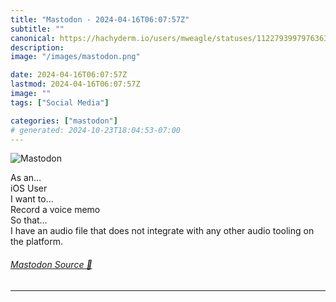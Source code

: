 ```yaml
---
title: "Mastodon - 2024-04-16T06:07:57Z"
subtitle: ""
canonical: https://hachyderm.io/users/mweagle/statuses/112279399797636327
description:
image: "/images/mastodon.png"

date: 2024-04-16T06:07:57Z
lastmod: 2024-04-16T06:07:57Z
image: ""
tags: ["Social Media"]

categories: ["mastodon"]
# generated: 2024-10-23T18:04:53-07:00
---
```

![Mastodon](/images/mastodon.png)

<p>As an…<br /> iOS User<br />I want to…<br /> Record a voice memo<br />So that…<br />I have an audio file that does not integrate with any other audio tooling on the platform.</p>


###### [Mastodon Source 🐘](https://hachyderm.io/@mweagle/112279399797636327)

___
